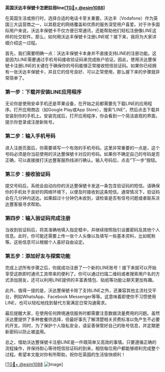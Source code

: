 **英国沃达丰保號卡怎麽註冊line[[TG💪+ @esim1088](https://t.me/s/esim1088)]**

在英国生活或旅行时，选择合适的电话卡至关重要。沃达丰（Vodafone）作为英国三大运营商之一，以其稳定的网络覆盖和优质的服务深受用户喜爱。对于许多国际用户来说，沃达丰保號卡不仅方便日常通讯，还能帮助他们轻松注册像LINE这样的社交软件。那么，如何用沃达丰保號卡注册LINE呢？接下来，我将为大家详细介绍这一过程。

首先，我们需要明确一点：沃达丰保號卡本身并不直接支持LINE的注册功能。这是因为LINE需要通过手机号码接收验证码来完成账户验证。因此，使用沃达豐保號卡注册LINE的关键在于确保你的号码能够正常接收短信验证码。如果你已经拥有一张沃达丰保號卡，并且它的信号良好、可以正常使用，那么接下来的步骤就非常简单了。

### 第一步：下载并安装LINE应用程序

无论你是使用安卓手机还是苹果设备，在开始之前都需要先下载LINE的应用程序。打开应用商店（如Google Play或App Store），搜索“LINE”，然后点击下载并安装到你的手机上。安装完成后，打开应用程序，你会看到一个简洁直观的界面，提示你登录或注册新账号。

### 第二步：输入手机号码

进入注册页面后，你需要填写一个有效的手机号码。这里非常重要的一点是，这个号码必须是你当前使用的沃达豐保號卡对应的号码。如果你不确定自己的号码是否正确，可以直接拨打沃达豐客服热线进行确认。输入号码后，点击“下一步”按钮。

### 第三步：接收验证码

提交号码后，系统会自动向你的沃达豐保號卡发送一条包含验证码的短信。请确保你的手机处于良好的网络环境下，以便及时接收到这条短信。通常情况下，验证码会在几分钟内送达。如果超过十分钟仍未收到，请检查是否有信号问题或者联系沃达豐客服寻求帮助。

### 第四步：输入验证码完成注册

当收到验证码后，将其准确地填入指定框中，并继续按照指引设置密码及其他个人信息。此时，你可能还需要上传一张个人头像以及填写一些基本资料，比如昵称等。这些信息可以根据个人喜好自由设定。

### 第五步：添加好友与探索功能

完成上述所有步骤之后，你就成功注册了一个新的LINE账号！接下来就可以开始享受这款即时通讯工具带来的便利了。你可以通过扫描二维码或者搜索用户名的方式添加朋友，还可以利用LINE提供的丰富表情包、贴纸等功能让聊天更加有趣。

此外，值得一提的是，沃达豐保號卡除了支持LINE之外，还兼容其他主流社交平台，例如WhatsApp、Facebook Messenger等等。这意味着即使你不习惯使用LINE，也可以轻松地找到替代方案满足日常沟通需求。

最后提醒大家，在使用任何跨境通信服务时都需要注意数据流量费用的问题。虽然沃达豐提供了多种套餐供选择，但最好事先了解清楚相关资费标准以免产生不必要的开支。同时，为了保护个人隐私安全，请妥善保管好自己的账号信息，并定期更新密码以防止被盗用。

总之，借助沃达豐保號卡注册LINE是一件既简单又高效的事情。只要遵循正确的流程操作，并保持耐心等待短信验证码的到来，相信每位用户都能够顺利完成整个过程。希望本文能对你有所帮助，祝你在英国的生活愉快顺利！

[[TG💪+ @esim1088](https://t.me/s/esim1088) ![Image](https://i.postimg.cc/4NQfJmqS/Snipaste-2025-05-13-00-14-12.png)]